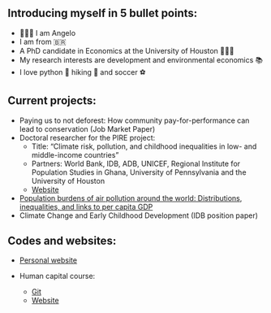 ## Introducing myself in 5 bullet points:
 
* 🙋🏽‍♂️ I am Angelo 
* I am from 🇧🇷
* A PhD candidate in Economics at the University of Houston 👨🏽‍🎓
* My research interests are development and environmental economics 📚
* I love python 🐍 hiking 🥾 and soccer ⚽

## Current projects:

* Paying us to not deforest: How community pay-for-performance can lead to conservation (Job Market Paper)
* Doctoral researcher for the PIRE project:
  - Title: “Climate risk, pollution, and childhood inequalities in low- and middle-income countries”
  - Partners: World Bank, IDB, ADB, UNICEF, Regional Institute for Population Studies in Ghana, University of Pennsylvania and the University of Houston
  - [Website](https://ceci.sas.upenn.edu)
* [Population burdens of air pollution around the world: Distributions, inequalities, and links to per capita GDP](https://angelofgdsantos.github.io/research/paper1/paper_global_pollution.pdf)
* Climate Change and Early Childhood Development (IDB position paper)
  
## Codes and websites:

* [Personal website](https://angelofgdsantos.github.io)

* Human capital course:
  - [Git](https://github.com/angelofgdsantos/human-capital)
  - [Website](https://angelofgdsantos.github.io/human-capital/md/intro.html)

<!---
AngeloSant0s/AngeloSant0s is a ✨ special ✨ repository because its `README.md` (this file) appears on your GitHub profile.
You can click the Preview link to take a look at your changes.
--->
